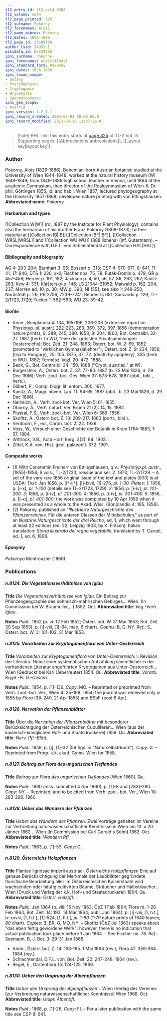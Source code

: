 ```yaml
---
tl2_entry_id: tl2_vol4_0383
tl2_volume: vol4
tl2_page_printed: 325
tl2_surname: Pokorny
tl2_forenames: Alois
tl2_name_abbrev: Pokorny
tl2_dates: 1826-1886
tl2_page_id: 33189796
author_lsid: 24952-1
wikidata_id: Q2839202
ipni_surname: Pokorny
ipni_forenames: Alois(Aloys)
ipni_standard_form: Pokorny
ipni_dates: 1826-1886
ipni_taxon_scope: 
- Botany
- Pteridophytes
- Cryptogamic
- Bryophytes
- Spermatophytes
ipni_geo_scope: 
- Austria
ipni_version: 1.2.1.1
ipni_record_created: 2003-07-02 00:00:00.0
ipni_record_modified: 2013-05-15 11:37:26.0
---
```



> [!cite] BHL link: this entry starts at [page 325](https://www.biodiversitylibrary.org/page/33189796) of TL-2 Vol. IV.
> Supporting pages: [[Abbreviations|abbreviations]], [[Layout key|layout key]].

### Author

Pokorny, Alois (1826-1886), Bohemian-born Austrian botanist; studied at the University of Wien 1844-1848; worked at the natural history museum (W) 1848-1849; from 1849-1886 high school teacher in Vienna, until 1864 at the academic Gymnasium, then director of the Realgymnasium of Wien-II; Dr. phil. Göttingen 1855; id. and habil. Wien 1857; lectured phytogeography at the University 1857-1868; developed nature printing with von Ettingshausen. 
**Abbreviated name**: *Pokorny*

#### Herbarium and types

[[Collection W|W]] (rd. 1887 by the Institute for Plant Physiology), contains also the herbarium of his brother Franz Pokorny (1809-1873); further material at [[Collection IB|IB]]/[[Collection IBF|IBF]], [[Collection WRSL|WRSL]] and [[Collection WU|WU]] (888 lichens) (inf. Gutermann). – Correspondence with D.F.L. von Schlechtendal at [[Collection HAL|HAL]].

#### Bibliography and biography

AG 4: 203-204; Barnhart 3: 95; Bossert p. 313; CSP 4: 970-971, 8: 641, 11: 41, 17: 946; DTS 1: 226, xxii; Fischer nos. 75, 78; Futák-Domin p. 479; GR p. 457-458; Herder p. 191, 192; Jackson p. 4, 50, 56, 57, 86, 263, 267; Kanitz 283; Kew 4: 331; Klášterský p. 146; LS 21044-21052; Maiwald p. 162, 204, 237; Morren ed. 10, p. 30; MW p. 390; NI 1551, see also 1: 248-250; Nordstedt p. 26; PR 2756, 7239-7241; Rehder 5: 681; Saccardo p. 129; TL-2/1723, 1729; Tucker 1: 562-563; WU 23: 39-42.

#### Biofile

- Anon., Bonplandia 4: 134, 195-196, 206-208 (extensive report on Physiotyp. pl. austr.) 222-223, 283, 369, 372, 397. 1856 (demonstration nature prints), 6: 289, 245, 380. 1858, 8: 204. 1860; Bot. Centralbl. 32: 27. 1887 (herb. to WU, "eine der grössten Privatsammlungen Oesterreichs); Bot. Zeit. 21: 248. 1863; Österr. bot. W. 2: 69. 1852 (promoted to "wirklichen Gymnasiallehrer"); Österr. bot. Z. 9: 234, 1859, (trip to Hungary), 25: 105. 1875, 37: 72. (death by apoplexy), 335 (herb. to WU). 1887; Termész. közl. 20: 472. 1888.
- Beck, G., Bot. Centralbl. 34: 150. 1888 ("Crypt. austriac." at W).
- Burgerstein, A., Österr. bot. Z. 37: 77-80. 1887 (b. 23 Mai 1826, d. 29 Dec 1886); Verh. zool.-bot. Ges. Wien 37: 673-678. 1887 (obit., bibl., herb.).
- Gilbert, P., Comp. biogr. lit. entom. 300. 1977.
- Kanitz, A., Magy. növen. Lap. 11: 94-95. 1887 (obit., b. 23 Mai 1826, d. 29 Dec 1886).
- Neilreich, A., Verh. zool-bot. Ver. Wien 5: 61. 1855.
- Oborny, A., Verh. naturf. Ver. Brünn 21 (2): 14, 15. 1882.
- Pluskal, F.S., Verh. zool.-bot. Ver. Wien 6: 369. 1856.
- Skofitz, A., Österr. bot. Z. 13: 209-217. 1863 (portr., bibl.).
- Verdoorn, F., ed., Chron. bot. 2: 22. 1936.
- Voss, W., Versuch einer Geschichte der Botanik in Krain 1754-1883, 1: 57. 1884.
- Wittrock, V.B., Acta Horti Berg. 3(2): 84. 1903.
- Zittel, K.A. von, Hist. geol. palaeontl. 372. 1901.

#### Composite works

- (1) With Constantin Freiherr von Ettingshausen, q.v.: *Physiotyp.pl. austr.*, \[1855\]-1856, 6 vols., TL-2/1723, reissue and ser. 2. 1873, TL-2/1729. – A set of the very rare 1856 original issue of the text and plates (*500*) is at USDA: *Text*: Jan 1856, p. \[i\*-ii\*\], \[i\]-lxvii, \[1\]-276, *pl. 1-30.* *Plates*: *1*: 1856, p. \[i-x\], *pl. 1-100* (details see TL-2/1723, 1729). *2*: 1856, p. \[i-iv\], *pl. 101-200.*
*3*: 1856, p. \[i-iv\], *pl. 201-300.*
*4*: 1856, p. \[i-iv\], *pl. 301-400.*
*5*: 1856, p. \[i-xi\], *pl. 401-500*; the work was completed by 10 Apr 1856 when it was presented as a whole to the Akad. Wiss. (Bonplandia 4: 195. 1856).
- (2) Pokorny, published an "*Illustrierte Naturgeschichte des Pflanzenreiches*. Für die unteren Classen der Mittelschulen," as part of an *Illustrine Naturgeschichte der drei Reiche*, ed. 1, which went through at least 22 editions (ed. 22, Leipzig 1903, by K. Fritsch). Italian translation: *Storia illustrata del regno vegetabile*, translated by T. Caruel, ed. 1, ed. 6, 1896.

#### Eponymy

*Pokornya* Montrouzier (1860).

### Publications

##### n.8124. Die Vegetationsverhältnisse von Iglau

**Title**
*Die Vegetationsverhältnisse von Iglau*. Ein Beitrag zur Pflanzengeographie des böhmisch-mährischen Gebirges... Wien. (In Commission bei W. Braumüller,...) 1852. Oct.
**Abbreviated title**: *Veg.-Verh. Iglau*.

**Notes**
*Publ*.: 1852 (p. vi: 12 Feb 1852; Österr. bot. W. 31 Mar 1853; Bot. Zeit. 30 Sep 1853), p. \[i\]-viii, \[1\]-64, map, 6 charts. *Copies*: B, G, NY.
*Ref*.: S., Österr. bot. W. 3: 101-102. 31 Mar 1853.

##### n.8125. Vorarbeiten zur Kryptogamenflora von Unter-Oesterreich

**Title**
*Vorarbeiten zur Kryptogamenflora von Unter-Oesterreich*. I. Revision der Literatur. Nebst einer systematischen Aufzählung sämmtlicher in der vorhandenen Literatur angeführten Kryptogamen aus Unter-Oesterreich... Wien (Gedruckt bei Karl Ueberreuter) 1854. Qu.
**Abbreviated title**: *Vorarb. Krypt.-Fl. U.-Oesterr.*

**Notes**
*Publ*.: 1854, p. \[1\]-136. *Copy*: MO. – Reprinted or preprinted from Verh. zool.-bot. Ver., Wien 4: 35-168. 1854; the journal was received only in 1855 by *Flora* (38: 240. 21 Apr 1855) and BSbF (post 6 Apr).

##### n.8126. Nervation der Pflanzenblätter

**Title**
Über die *Nervation der Pflanzenblätter* mit besonderer Berücksichtigung der Österreichischen Cupuliferen... Wien (aus der kaiserlich-königlichen Hof– und Staatsdruckerei) 1858. Qu.
**Abbreviated title**: *Nerv. Pfl.-Blätt.*

**Notes**
*Publ*.: 1858, p. \[i\], \[1\]-32 (59 figs. in "Naturselbstdruck"). *Copy*: G. – Reprinted from Progr. k.k. akad. Gymn. Wien for 1858.

##### n.8127. Beitrag zur Flora des ungarischen Tieflandes

**Title**
*Beitrag zur Flora des ungarischen Tieflandes* \[Wien 1860\]. Qu.

**Notes**
*Publ*.: 1860 (mss. submitted 4 Apr 1860), p. \[1\]-8 and \[283\]-290. *Copy*: NY. – Reprinted, and to be cited from Verh. zool.-bot. Ver., Wien 10: 283-290. 1860.

##### n.8128. Ueber das Wandern der Pflanzen

**Title**
*Ueber das Wandern der Pflanzen*. Zwei Vorträge gehalten im Vereine zur Verbreitung naturwissenschaftlicher Kenntnisse in Wien am 13. u 20. Jänner 1862... Wien (In Commission bei Carl Gerold's Sohn) 1863. Oct.
**Abbreviated title**: *Wandern Pfl.*

**Notes**
*Publ*.: 1863, p. \[1\]-53. *Copy*: G.

##### n.8129. Österreichs Holzpflanzen

**Title**
Plantae lignosae imperii austriaci. *Österreichs Holzpflanzen* Eine auf genaue Berücksichtigung der Merkmale der Laubblätter gegründete floristische Bearbeitung aller im Österreichischen Kaiserstaate wild wachsenden oder häufig cultivirten Bäume, Sträucher und Halbsträucher... Wien (Druck und Verlag der k.k. Hof– und Staatsdruckerei) 1864. Qu.
**Abbreviated title**: *Österr. Holzpfl.*

**Notes**
*Publ*.: Jan 1864 (p. viii: 15 Nov 1863; ÖbZ 1 Feb 1864; Flora rd. 1-26 Feb 1864; Bot. Zeit. 14: 192. 14 Mar 1864; publ. Jan 1864), p. \[i\]-viii, \[1, h.t.\], ix-xxviii, \[1, h.t.\], \[1\]-524, \[1, h.t.\], *pl. 1-80* (*1-79* nature prints of 1640 leaves; *80* chart). *Copies*: B, BR, G, MO, NY. – Skofitz (ÖbZ Jul 1863) speaks about "das eben fertig gewordene Werk"; however, there is no indication that actual publication took place before 1 Jan 1864. – See Fischer no. 78.
*Ref*.: Seemann, B, J. Bot. 3: 29-31 Jan 1865.
- Anon., Österr. bot. Z. 14: 163-165. 1 Mai 1864 (rev.), Flora 47: 359-364. 1864 (rev.).
- Schlechtendal, D.F.L. von, Bot. Zeit. 22: 247-248. 1864 (rev.).
- Regel, E., Gartenflora 15: 124-125. 1866.

##### n.8130. Ueber den Ursprung der Alpenpflanzen

**Title**
*Ueber den Ursprung der Alpenpflanzen*... Wien (Verlag des Vereines \[zur Verbreitung naturwissenschaftlicher Kenntnisse\] Wien 1868. Oct.
**Abbreviated title**: *Urspr. Alpenpfl.*

**Notes**
*Publ*.: 1868, p. \[1\]-26. *Copy*: FI. – For a later publication with the same title see CSP 8: 641.

